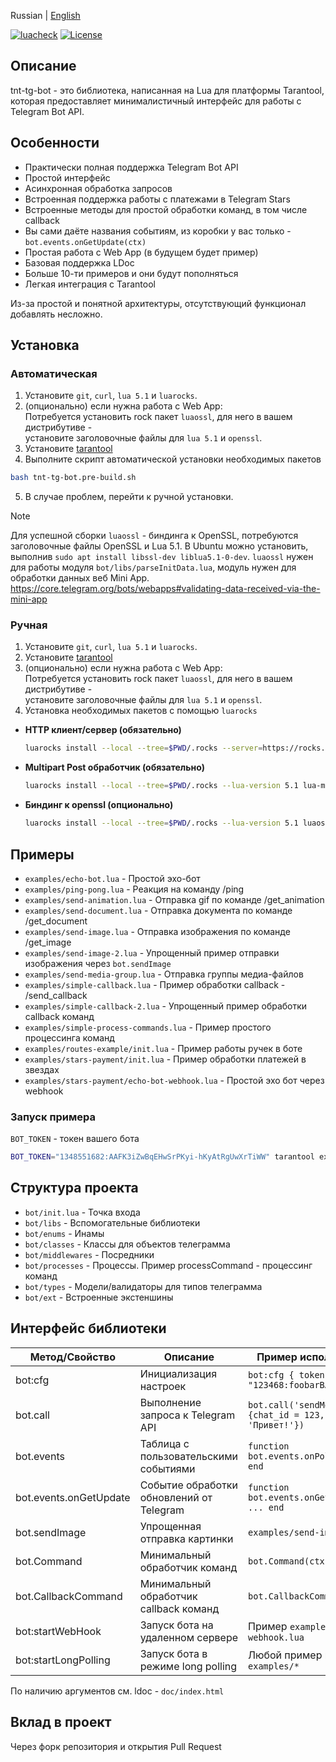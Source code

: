 Russian | [English](README_EN.md)</br>

[![luacheck](https://github.com/uriid1/tnt-tg-bot/actions/workflows/luacheck.yml/badge.svg?branch=master)](https://github.com/uriid1/tnt-tg-bot/actions/workflows/luacheck.yml)
[![License](https://img.shields.io/badge/License-MIT-brightgreen.svg)](LICENSE)

## Описание
tnt-tg-bot - это библиотека, написанная на Lua для платформы Tarantool, которая предоставляет минималистичный интерфейс для работы с Telegram Bot API.

## Особенности
  + Практически полная поддержка Telegram Bot API
  + Простой интерфейс
  + Асинхронная обработка запросов
  + Встроенная поддержка работы с платежами в Telegram Stars
  + Встроенные методы для простой обработки команд, в том числе callback
  + Вы сами даёте названия событиям, из коробки у вас только - `bot.events.onGetUpdate(ctx)`
  + Простая работа с Web App (в будущем будет пример)
  + Базовая поддержка LDoc
  + Больше 10-ти примеров и они будут пополняться
  + Легкая интеграция с Tarantool

Из-за простой и понятной архитектуры, отсутствующий функционал добавлять несложно.

## Установка

### Автоматическая
1. Установите `git`, `curl`, `lua 5.1` и `luarocks`.
2. (опционально) если нужна работа с Web App: </br>
    Потребуется установить rock пакет `luaossl`, для него в вашем дистрибутиве - </br>
    установите заголовочные файлы для `lua 5.1` и `openssl`.
2. Установите [tarantool](https://www.tarantool.io/ru/download/os-installation)
3. Выполните скрипт автоматической установки необходимых пакетов
```bash
bash tnt-tg-bot.pre-build.sh
```
5. В случае проблем, перейти к ручной установки.

> [!NOTE]
> Для успешной сборки `luaossl` - биндинга к OpenSSL, потребуются заголовочные файлы OpenSSL и Lua 5.1.
> В Ubuntu можно установить, выполнив `sudo apt install libssl-dev liblua5.1-0-dev`.
> `luaossl` нужен для работы модуля `bot/libs/parseInitData.lua`, модуль нужен для обработки данных веб Mini App.
> https://core.telegram.org/bots/webapps#validating-data-received-via-the-mini-app

### Ручная
1. Установите `git`, `curl`, `lua 5.1` и `luarocks`.
2. Установите [tarantool](https://www.tarantool.io/ru/download/os-installation)
3. (опционально) если нужна работа с Web App: </br>
    Потребуется установить rock пакет `luaossl`, для него в вашем дистрибутиве - </br>
    установите заголовочные файлы для `lua 5.1` и `openssl`.
4. Установка необходимых пакетов с помощью `luarocks`
  + **HTTP клиент/сервер (обязательно)**
    ```bash
    luarocks install --local --tree=$PWD/.rocks --server=https://rocks.tarantool.org/ http
    ```
  + **Multipart Post обработчик (обязательно)**
    ```bash
    luarocks install --local --tree=$PWD/.rocks --lua-version 5.1 lua-multipart-post 1.0-0
    ```
  + **Биндинг к openssl (опционально)**
    ```bash
    luarocks install --local --tree=$PWD/.rocks --lua-version 5.1 luaossl
    ```
## Примеры
  + `examples/echo-bot.lua` - Простой эхо-бот
  + `examples/ping-pong.lua` - Реакция на команду /ping
  + `examples/send-animation.lua` - Отправка gif по команде /get_animation
  + `examples/send-document.lua` - Отправка документа по команде /get_document
  + `examples/send-image.lua` - Отправка изображения по команде /get_image
  + `examples/send-image-2.lua` - Упрощенный пример отправки изображения через `bot.sendImage`
  + `examples/send-media-group.lua` - Отправка группы медиа-файлов
  + `examples/simple-callback.lua` - Пример обработки callback - /send_callback
  + `examples/simple-callback-2.lua` - Упрощенный пример обработки callback команд
  + `examples/simple-process-commands.lua` - Пример простого процессинга команд
  + `examples/routes-example/init.lua` - Пример работы ручек в боте
  + `examples/stars-payment/init.lua` - Пример обработки платежей в звездах
  + `examples/stars-payment/echo-bot-webhook.lua` - Простой эхо бот через webhook

### Запуск примера
`BOT_TOKEN` - токен вашего бота
```bash
BOT_TOKEN="1348551682:AAFK3iZwBqEHwSrPKyi-hKyAtRgUwXrTiWW" tarantool examples/echo-bot.lua
```

## Структура проекта
  + `bot/init.lua` - Точка входа
  + `bot/libs` - Вспомогательные библиотеки
  + `bot/enums` - Инамы
  + `bot/classes` - Классы для объектов телеграмма
  + `bot/middlewares` - Посредники
  + `bot/processes` - Процессы. Пример processCommand - процессинг команд
  + `bot/types` - Модели/валидаторы для типов телеграмма
  + `bot/ext` - Встроенные экстеншины

## Интерфейс библиотеки

| Метод/Свойство | Описание | Пример использования |
|---------------|---------|---------------------|
| bot:cfg | Инициализация настроек | `bot:cfg { token = "123468:foobarBAZ" }` |
| bot.call | Выполнение запроса к Telegram API | `bot.call('sendMessage', {chat_id = 123, text = 'Привет!'})` |
| bot.events | Таблица с пользовательскими событиями | `function bot.events.onPoll(ctx) ... end` |
| bot.events.onGetUpdate | Событие обработки обновлений от Telegram | `function bot.events.onGetUpdate(ctx) ... end` |
| bot.sendImage | Упрощенная отправка картинки | `examples/send-image-2.lua`  |
| bot.Command | Минимальный обработчик команд | `bot.Command(ctx)` |
| bot.CallbackCommand | Минимальный обработчик callback команд | `bot.CallbackCommand(ctx)`
| bot:startWebHook | Запуск бота на удаленном сервере | Пример `examples/echo-bot-webhook.lua` |
| bot:startLongPolling | Запуск бота в режиме long polling | Любой пример из `examples/*` |

По наличию аргументов см. ldoc - `doc/index.html`

## Вклад в проект
Через форк репозитория и открытия Pull Request
